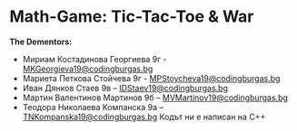 # Math-Game: Tic-Tac-Toe & War
**The Dementors:**
- Мириам Костадинова Георгиева 9г - MKGeorgieva19@codingburgas.bg
- Мариета Петкова Стойчева 9г - MPStoycheva19@codingburgas.bg
- Иван Дянков Стаев 9в – IDStaev19@codingburgas.bg
- Мартин Валентинов Мартинов 9б – MVMartinov19@codingburgas.bg
- Теодора Николаева Компанска 9а – TNKompanska19@codingburgas.bg 
Кодът ни е написан на C++